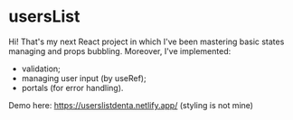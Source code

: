 # usersList

Hi! 
That's my next React project in which I've been mastering basic states managing and props bubbling. Moreover, I've implemented:
- validation;
- managing user input (by useRef);
- portals (for error handling).

Demo here: https://userslistdenta.netlify.app/ (styling is not mine)
